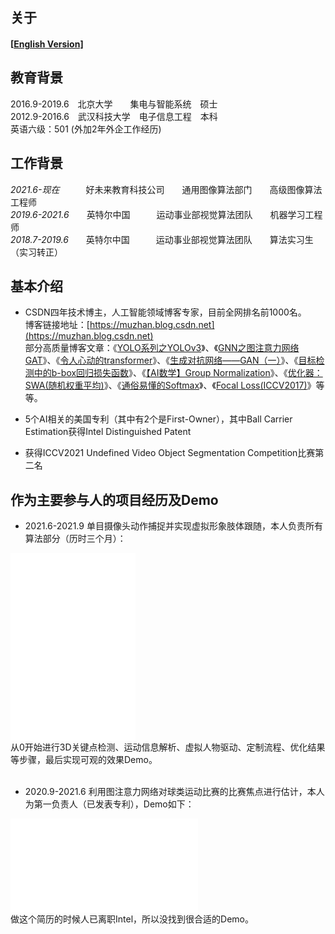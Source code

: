 ## 关于

#### [[English Version\]](./)

## 教育背景
2016.9-2019.6&emsp;北京大学&emsp;&emsp;集电与智能系统&emsp;硕士<br>
2012.9-2016.6&emsp;武汉科技大学&emsp;电子信息工程&emsp;本科<br>
英语六级：501 (外加2年外企工作经历)

## 工作背景
*2021.6-现在*&emsp;&emsp;&emsp;好未来教育科技公司&emsp;&emsp;通用图像算法部门&emsp;&emsp;高级图像算法工程师<br>
*2019.6-2021.6*&emsp;&emsp;英特尔中国&emsp;&emsp;&emsp;运动事业部视觉算法团队&emsp;&emsp;机器学习工程师<br>
*2018.7-2019.6*&emsp;&emsp;英特尔中国&emsp;&emsp;&emsp;运动事业部视觉算法团队&emsp;&emsp;算法实习生（实习转正）

## 基本介绍
- CSDN四年技术博主，人工智能领域博客专家，目前全网排名前1000名。<br>
博客链接地址：[https://muzhan.blog.csdn.net](https://muzhan.blog.csdn.net)<br>
部分高质量博客文章：《[YOLO系列之YOLOv3](https://blog.csdn.net/leviopku/article/details/82660381)》、《[GNN之图注意力网络GAT](https://zhuanlan.zhihu.com/p/112938037)》、《[令人心动的transformer](https://blog.csdn.net/leviopku/article/details/115614056)》、《[生成对抗网络——GAN（一）](https://blog.csdn.net/leviopku/article/details/81292192)》、《[目标检测中的b-box回归损失函数](https://blog.csdn.net/leviopku/article/details/114655338)》、《[【AI数学】Group Normalization](https://blog.csdn.net/leviopku/article/details/83213123)》、《[优化器：SWA(随机权重平均)](https://blog.csdn.net/leviopku/article/details/84037946)》、《[通俗易懂的Softmax](https://blog.csdn.net/leviopku/article/details/101542568)》、《[Focal Loss(ICCV2017)](https://blog.csdn.net/leviopku/article/details/89816408)》等等。<br>

- 5个AI相关的美国专利（其中有2个是First-Owner），其中Ball Carrier Estimation获得Intel Distinguished Patent

- 获得ICCV2021 Undefined Video Object Segmentation Competition比赛第二名

## 作为主要参与人的项目经历及Demo
- 2021.6-2021.9 单目摄像头动作捕捉并实现虚拟形象肢体跟随，本人负责所有算法部分（历时三个月）：
<iframe height=300 width=200 src="//player.bilibili.com/player.html?aid=720653249&bvid=BV1WQ4y1z7bp&cid=414574687&page=1" scrolling="no" border="10" frameborder="no" framespacing="0" allowfullscreen="true"> </iframe>
<br>从0开始进行3D关键点检测、运动信息解析、虚拟人物驱动、定制流程、优化结果等步骤，最后实现可观的效果Demo。<br><br>

- 2020.9-2021.6 利用图注意力网络对球类运动比赛的比赛焦点进行估计，本人为第一负责人（已发表专利），Demo如下：
<iframe src="//player.bilibili.com/player.html?aid=378508007&bvid=BV1Sf4y1c7KM&cid=424336466&page=1" scrolling="no" border="0" frameborder="no" framespacing="0" allowfullscreen="true"> </iframe><br>
做这个简历的时候人已离职Intel，所以没找到很合适的Demo。




